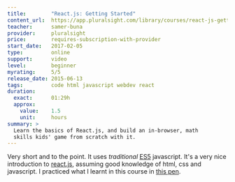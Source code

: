 ```yaml
---
title:        "React.js: Getting Started"
content_url:  https://app.pluralsight.com/library/courses/react-js-getting-started
teacher:      samer-buna
provider:     pluralsight
price:        requires-subscription-with-provider
start_date:   2017-02-05
type:         online
support:      video
level:        beginner
myrating:     5/5
release_date: 2015-06-13
tags:         code html javascript webdev react
duration:
  exact:      01:29h
  approx:
    value:    1.5
    unit:     hours
summary: >
  Learn the basics of React.js, and build an in-browser, math
  skills kids' game from scratch with it.
---
```


Very short and to the point. It uses _traditional_
[ES5](https://johnpapa.net/es5-es2015-typescript/) javascript. It's a very
nice introduction to [react.js](https://facebook.github.io/react/), assuming
good knowledge of html, css and javascript. I practiced what I learnt in this
course in [this pen](http://codepen.io/rbf/pen/dNKwKm).
